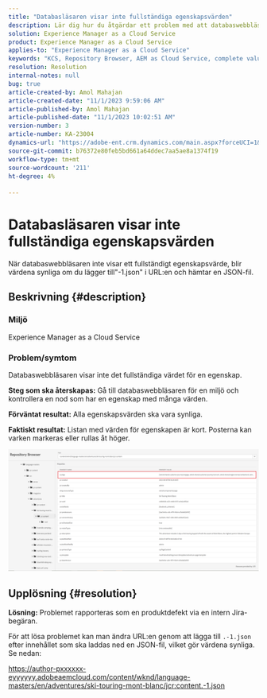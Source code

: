 ```yaml
---
title: "Databasläsaren visar inte fullständiga egenskapsvärden"
description: Lär dig hur du åtgärdar ett problem med att databaswebbläsaren inte visar fullständiga egenskapsvärden i Adobe Experience Manager. Lägg till"-1.json" i URL:en.
solution: Experience Manager as a Cloud Service
product: Experience Manager as a Cloud Service
applies-to: "Experience Manager as a Cloud Service"
keywords: "KCS, Repository Browser, AEM as Cloud Service, complete value"
resolution: Resolution
internal-notes: null
bug: true
article-created-by: Amol Mahajan
article-created-date: "11/1/2023 9:59:06 AM"
article-published-by: Amol Mahajan
article-published-date: "11/1/2023 10:02:51 AM"
version-number: 3
article-number: KA-23004
dynamics-url: "https://adobe-ent.crm.dynamics.com/main.aspx?forceUCI=1&pagetype=entityrecord&etn=knowledgearticle&id=a7d66748-9d78-ee11-8179-6045bd0065b6"
source-git-commit: b76372e80feb5bd661a64ddec7aa5ae8a1374f19
workflow-type: tm+mt
source-wordcount: '211'
ht-degree: 4%

---
```


# Databasläsaren visar inte fullständiga egenskapsvärden


När databaswebbläsaren inte visar ett fullständigt egenskapsvärde, blir värdena synliga om du lägger till&quot;-1.json&quot; i URL:en och hämtar en JSON-fil.

## Beskrivning {#description}


### <b>Miljö</b>

Experience Manager as a Cloud Service



### <b>Problem/symtom</b>

Databaswebbläsaren visar inte det fullständiga värdet för en egenskap.

<b>Steg som ska återskapas:</b> Gå till databaswebbläsaren för en miljö och kontrollera en nod som har en egenskap med många värden.

<b>Förväntat resultat:</b> Alla egenskapsvärden ska vara synliga.

<b>Faktiskt resultat:</b> Listan med värden för egenskapen är kort. Posterna kan varken markeras eller rullas åt höger.



![](assets/05df7e78-ff6b-ee11-8df0-6045bd006e5a.png)


## Upplösning {#resolution}

<b>Lösning:</b>
Problemet rapporteras som en produktdefekt via en intern Jira-begäran.

För att lösa problemet kan man ändra URL:en genom att lägga till `.-1.json` efter innehållet som ska laddas ned en JSON-fil, vilket gör värdena synliga. Se nedan:

https://author-pxxxxxx-eyyyyyy.adobeaemcloud.com/content/wknd/language-masters/en/adventures/ski-touring-mont-blanc/jcr:content.-1.json
